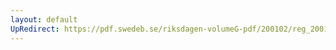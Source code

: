 ```yaml
---
layout: default
UpRedirect: https://pdf.swedeb.se/riksdagen-volumeG-pdf/200102/reg_200102/reg_200102_0339.pdf
---
```

